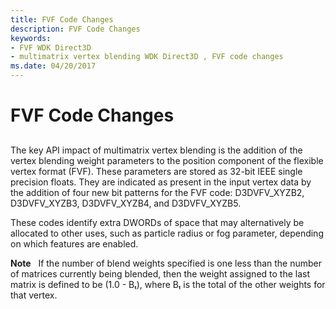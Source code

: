 ```yaml
---
title: FVF Code Changes
description: FVF Code Changes
keywords:
- FVF WDK Direct3D
- multimatrix vertex blending WDK Direct3D , FVF code changes
ms.date: 04/20/2017
---
```


# FVF Code Changes


## <span id="ddk_fvf_code_changes_gg"></span><span id="DDK_FVF_CODE_CHANGES_GG"></span>


The key API impact of multimatrix vertex blending is the addition of the vertex blending weight parameters to the position component of the flexible vertex format (FVF). These parameters are stored as 32-bit IEEE single precision floats. They are indicated as present in the input vertex data by the addition of four new bit patterns for the FVF code: D3DVFV\_XYZB2, D3DVFV\_XYZB3, D3DVFV\_XYZB4, and D3DVFV\_XYZB5.

These codes identify extra DWORDs of space that may alternatively be allocated to other uses, such as particle radius or fog parameter, depending on which features are enabled.

**Note**   If the number of blend weights specified is one less than the number of matrices currently being blended, then the weight assigned to the last matrix is defined to be (1.0 - Bₜ), where Bₜ is the total of the other weights for that vertex.

 

 

 





